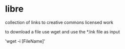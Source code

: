 libre
=====

collection of links to creative commons licensed work

to download a file use wget and use the *.lnk file as input

'wget -i [FileName]'
